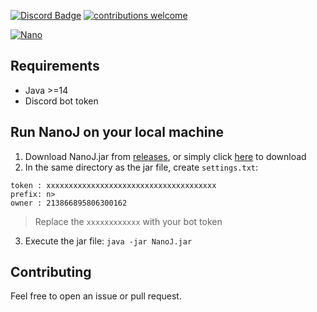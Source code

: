 [![Discord Badge](https://discordapp.com/api/guilds/458296099049046018/embed.png)](https://discord.gg/Y8sB4ay)
[![contributions welcome](https://img.shields.io/badge/contributions-welcome-brightgreen.svg?style=flat)](https://github.com/madeyoga/Nano-jda/pulls)

<a href="https://top.gg/bot/458298539517411328">
    <img src="https://top.gg/api/widget/458298539517411328.svg" alt="Nano" />
</a>

## Requirements
- Java >=14
- Discord bot token

## Run NanoJ on your local machine
1. Download NanoJ.jar from [releases](https://github.com/madeyoga/Nano-jda/releases), or simply click [here](https://github.com/madeyoga/Nano-jda/releases/download/v1.0.0/NanoJ.jar) to download
2. In the same directory as the jar file, create `settings.txt`:
```
token : xxxxxxxxxxxxxxxxxxxxxxxxxxxxxxxxxxxxxx
prefix: n>
owner : 213866895806300162
```
> Replace the `xxxxxxxxxxxx` with your bot token

3. Execute the jar file: `java -jar NanoJ.jar`

## Contributing
Feel free to open an issue or pull request.
